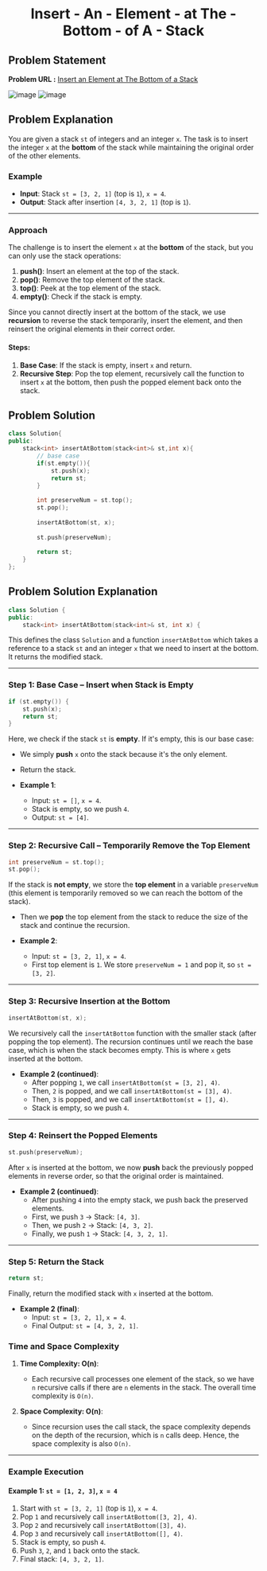 <h1 align='center'>Insert - An - Element - at The - Bottom - of A - Stack</h1>

## Problem Statement

**Problem URL :** [Insert an Element at The Bottom of a Stack](https://www.geeksforgeeks.org/problems/insert-an-element-at-the-bottom-of-a-stack/0)

![image](https://github.com/user-attachments/assets/ca0db270-3612-433e-ac59-86a872b26525)
![image](https://github.com/user-attachments/assets/59afb5ae-b1db-4745-8f95-6dfaadc7e9c4)

## Problem Explanation

You are given a stack `st` of integers and an integer `x`. The task is to insert the integer `x` at the **bottom** of the stack while maintaining the original order of the other elements.

### Example

- **Input**: Stack `st = [3, 2, 1]` (top is `1`), `x = 4`.
- **Output**: Stack after insertion `[4, 3, 2, 1]` (top is `1`).

---

### Approach

The challenge is to insert the element `x` at the **bottom** of the stack, but you can only use the stack operations:
1. **push()**: Insert an element at the top of the stack.
2. **pop()**: Remove the top element of the stack.
3. **top()**: Peek at the top element of the stack.
4. **empty()**: Check if the stack is empty.

Since you cannot directly insert at the bottom of the stack, we use **recursion** to reverse the stack temporarily, insert the element, and then reinsert the original elements in their correct order.

#### Steps:
1. **Base Case**: If the stack is empty, insert `x` and return.
2. **Recursive Step**: Pop the top element, recursively call the function to insert `x` at the bottom, then push the popped element back onto the stack.

## Problem Solution
```cpp
class Solution{
public:
    stack<int> insertAtBottom(stack<int>& st,int x){
        // base case
        if(st.empty()){
            st.push(x);
            return st;
        }
        
        int preserveNum = st.top();
        st.pop();
        
        insertAtBottom(st, x);
        
        st.push(preserveNum);
        
        return st;
    }
};
```

## Problem Solution Explanation

```cpp
class Solution {
public:
    stack<int> insertAtBottom(stack<int>& st, int x) {
```

This defines the class `Solution` and a function `insertAtBottom` which takes a reference to a stack `st` and an integer `x` that we need to insert at the bottom. It returns the modified stack.

---

### Step 1: Base Case – Insert when Stack is Empty

```cpp
if (st.empty()) {
    st.push(x);
    return st;
}
```

Here, we check if the stack `st` is **empty**. If it's empty, this is our base case:
- We simply **push** `x` onto the stack because it's the only element.
- Return the stack.

- **Example 1**: 
    - Input: `st = []`, `x = 4`.
    - Stack is empty, so we push `4`.
    - Output: `st = [4]`.

---

### Step 2: Recursive Call – Temporarily Remove the Top Element

```cpp
int preserveNum = st.top();
st.pop();
```

If the stack is **not empty**, we store the **top element** in a variable `preserveNum` (this element is temporarily removed so we can reach the bottom of the stack).
- Then we **pop** the top element from the stack to reduce the size of the stack and continue the recursion.

- **Example 2**:
    - Input: `st = [3, 2, 1]`, `x = 4`.
    - First top element is `1`. We store `preserveNum = 1` and pop it, so `st = [3, 2]`.

---

### Step 3: Recursive Insertion at the Bottom

```cpp
insertAtBottom(st, x);
```

We recursively call the `insertAtBottom` function with the smaller stack (after popping the top element). The recursion continues until we reach the base case, which is when the stack becomes empty. This is where `x` gets inserted at the bottom.

- **Example 2 (continued)**:
    - After popping `1`, we call `insertAtBottom(st = [3, 2], 4)`.
    - Then, `2` is popped, and we call `insertAtBottom(st = [3], 4)`.
    - Then, `3` is popped, and we call `insertAtBottom(st = [], 4)`.
    - Stack is empty, so we push `4`.

---

### Step 4: Reinsert the Popped Elements

```cpp
st.push(preserveNum);
```

After `x` is inserted at the bottom, we now **push** back the previously popped elements in reverse order, so that the original order is maintained.

- **Example 2 (continued)**:
    - After pushing `4` into the empty stack, we push back the preserved elements.
    - First, we push `3` → Stack: `[4, 3]`.
    - Then, we push `2` → Stack: `[4, 3, 2]`.
    - Finally, we push `1` → Stack: `[4, 3, 2, 1]`.

---

### Step 5: Return the Stack

```cpp
return st;
```

Finally, return the modified stack with `x` inserted at the bottom.

- **Example 2 (final)**:
    - Input: `st = [3, 2, 1]`, `x = 4`.
    - Final Output: `st = [4, 3, 2, 1]`.


### Time and Space Complexity

1. **Time Complexity: O(n)**:
   - Each recursive call processes one element of the stack, so we have `n` recursive calls if there are `n` elements in the stack. The overall time complexity is `O(n)`.

2. **Space Complexity: O(n)**:
   - Since recursion uses the call stack, the space complexity depends on the depth of the recursion, which is `n` calls deep. Hence, the space complexity is also `O(n)`.

---

### Example Execution

#### Example 1: `st = [1, 2, 3]`, `x = 4`

1. Start with `st = [3, 2, 1]` (top is `1`), `x = 4`.
2. Pop `1` and recursively call `insertAtBottom([3, 2], 4)`.
3. Pop `2` and recursively call `insertAtBottom([3], 4)`.
4. Pop `3` and recursively call `insertAtBottom([], 4)`.
5. Stack is empty, so push `4`.
6. Push `3`, `2`, and `1` back onto the stack.
7. Final stack: `[4, 3, 2, 1]`.
